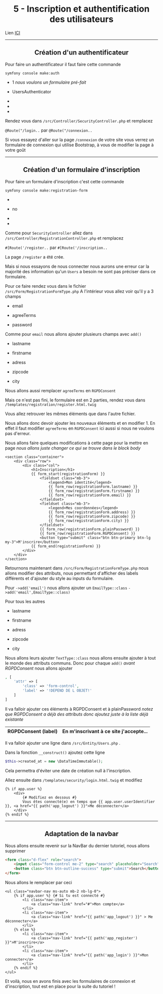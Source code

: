 <h1 align="center">5 - Inscription et authentification des utilisateurs</h1>

Lien [ICI](https://www.youtube.com/watch?v=INfHFDIjgrw&list=PLBq3aRiVuwyzI0MT4LhvwqkVenz5pF_DM)

---

<h2 align="center">Création d'un authentificateur</h2>

Pour faire un authentificateur il faut faire cette commande

```shell
symfony console make:auth
```

- 1 *nous voulons un formulaire pré-fait*

- UsersAuthenticator

- 

- 

- 

Rendez vous dans `/src/Controller/SecurityController.php` et remplacez 

`@Route("/login..` par `@Route("/connexion..`

Si vous essayez d'aller sur la page `/connexion` de votre site vous verrez un formulaire de connexion qui utilise Bootstrap, à vous de modifier la page à votre goût

---

<h2 align="center">Création d'un formulaire d'inscription</h2>

Pour faire un formulaire d'inscription c'est cette commande

```shell
symfony console make:registration-form
```

- 

- no

- 

- 

Comme pour `SecurityController` allez dans `/src/Controller/RegistrationController.php` et remplacez

`#[Route('/register..` par `#[Route('/inscription..`

La page `/register` a été crée.

Mais si nous essayons de nous connecter nous aurons une erreur car la majorité des information qu'un `Users` a besoin ne sont pas préciser dans ce formulaire.

Pour ce faire rendez vous dans le fichier `/src/Form/RegistrationFormType.php`
A l'intérieur vous allez voir qu'il y a 3 champs 

- email

- agreeTerms

- password

Comme pour `email` nous allons ajouter plusieurs champs avec `add()`

- lastname

- firstname

- adress

- zipcode

- city

Nous allons aussi remplacer `agreeTerms` en `RGPDConsent`

Mais ce n'est pas fini, le formulaire est en 2 parties, rendez vous dans `/templates/registration/register.html.twig`

Vous allez retrouver les mêmes éléments que dans l'autre fichier.

Nous allons donc devoir ajouter les nouveaux éléments et en modifier 1.
En effet il faut modifier `agreeTerms` en `RGPDConsent` ici aussi si nous ne voulons pas d'erreur.

Nous allons faire quelques modifications à cette page pour la mettre en page *nous allons juste changer ce qui se trouve dans le block body*

```twig
<section class="container">
    <div class="row">
        <div class="col">
            <h1>Inscription</h1>
            {{ form_start(registrationForm) }}
                <fieldset class="mb-3">
                    <legend>Mon identité</legend>
                    {{ form_row(registrationForm.lastname) }}
                    {{ form_row(registrationForm.firstname) }}
                    {{ form_row(registrationForm.email) }}
                </fieldset>    
                <fieldset class="mb-3">
                    <legend>Mes coordonnées</legend>
                    {{ form_row(registrationForm.address) }}
                    {{ form_row(registrationForm.zipcode) }}
                    {{ form_row(registrationForm.city) }}
                </fieldset>
                {{ form_row(registrationForm.plainPassword) }}
                {{ form_row(registrationForm.RGPDConsent) }}
                <button type="submit" class="btn btn-primary btn-lg my-3">M'inscrire</button>
            {{ form_end(registrationForm) }}
        </div>
    </div>
</section>
```

Retournons maintenant dans `/src/Form/RegistrationFormType.php` nous allons modifier des attributs, nous permettant d'afficher des labels différents et d'ajouter du style au inputs du formulaire.

Pour `->add('email')` nous allons ajouter un `EmailType::class` 
`->add('email',EmailType::class)`

Pour tous les autres

- lastname

- firstname

- adress

- zipcode

- city

Nous allons leurs ajouter `TextType::class` nous allons ensuite ajouter à tout le monde des attributs communs. Donc pour chaque `add()` *avant RGPDConsent* nous allons ajouter 

```php
, [
    'attr' => [
        'class' => 'form-control',
        'label' => '!DEPEND DE L OBJET!'
    ]
]
```

Il va falloir ajouter ces éléments à RGPDConsent et à plainPassword *notez que RGPDConsent a déjà des attributs donc ajoutez juste à la liste déjà existante*

| RGPDConsent (label) | En m\'inscrivant à ce site j\'accepte... |
| ------------------- | ---------------------------------------- |

Il va falloir ajouter une ligne dans `/src/Entity/Users.php` .

Dans la fonction `__construct()` ajoutez cette ligne

```php
$this->created_at = new \DataTimeImmutable();
```

Cela permettra d'éviter une date de création null à l'inscription.

Allez ensuite dans `/templates/security/login.html.twig` et modifiez

```twig
{% if app.user %}
    <div>
        {# Modifiez en dessous #}     
        Vous êtes connecté(e) en temps que {{ app.user.userIdentifier }}, <a href="{{ path('app_logout') }}">Me déconnecter</a> 
    </div>
{% endif %}
```

---

<h2 align="center">Adaptation de la navbar</h2>

Nous allons ensuite revenir sur la NavBar du dernier tutoriel, nous allons supprimer

```html
<form class="d-flex" role="search">
    <input class="form-control me-2" type="search" placeholder="Search" aria-label="Search">
    <button class="btn btn-outline-success" type="submit">Search</button>
</form>
```

Nous allons le remplacer par ceci

```twig
<ul class="navbar-nav ms-auto mb-2 nb-lg-0">
    {% if app.user %} {# Si tu est connecté #}
        <li class="nav-item">
            <a class="nav-link" href="#">Mon compte</a>
        </li>
        <li class="nav-item">
            <a class="nav-link" href="{{ path('app_logout') }}" > Me déconnecter</a>
        </li>
    {% else %}
        <li class="nav-item">
            <a class="nav-link" href="{{ path('app_register') }}">M'inscrire</a>
        </li>
        <li class="nav-item">
            <a class="nav-link" href="{{ path('app_login') }}">Mon connecter</a>
        </li>
    {% endif %}
</ul>     
```

Et voilà, nous en avons finis avec les formulaires de connexion et d'inscription, tout est en place pour la suite du tutoriel !


